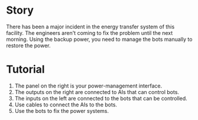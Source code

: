 Story
=====
There has been a major incident in the energy transfer system of this facility.
The engineers aren't coming to fix the problem until the next morning.
Using the backup power, you need to manage the bots manually to restore the power.

Tutorial
========
1. The panel on the right is your power-management interface.
2. The outputs on the right are connected to AIs that can control bots.
3. The inputs on the left are connected to the bots that can be controlled.
4. Use cables to connect the AIs to the bots.
5. Use the bots to fix the power systems.
